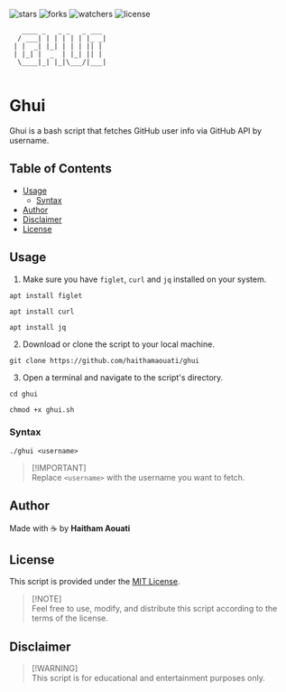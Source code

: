![stars](https://custom-icon-badges.demolab.com/github/stars/haithamaouati/Ghui?logo=star)
![forks](https://custom-icon-badges.demolab.com/github/forks/haithamaouati/Ghui?logo=repo-forked)
![watchers](https://custom-icon-badges.demolab.com/github/watchers/haithamaouati/Ghui?logo=eye)
![license](https://custom-icon-badges.demolab.com/github/license/haithamaouati/Ghui?logo=law)

```
   ____ _   _ _   _ ___ 
  / ___| | | | | | |_ _|
 | |  _| |_| | | | || | 
 | |_| |  _  | |_| || | 
  \____|_| |_|\___/|___|
                        
```

# Ghui

Ghui is a bash script that fetches GitHub user info via GitHub API by username.

## Table of Contents
- [Usage](#usage)
  - [Syntax](#syntax)
- [Author](#author)
- [Disclaimer](#disclaimer)
- [License](#license)

## Usage

1. Make sure you have `figlet`, `curl` and `jq` installed on your system.
```
apt install figlet
```
```
apt install curl
```
```
apt install jq
```
2. Download or clone the script to your local machine.
```
git clone https://github.com/haithamaouati/ghui
```
3. Open a terminal and navigate to the script's directory.
```
cd ghui
```
```
chmod +x ghui.sh
```

### Syntax

```
./ghui <username>
```

> [!IMPORTANT]\
> Replace `<username>` with the username you want to fetch.

## Author

Made with :coffee: by **Haitham Aouati**

## License

This script is provided under the [MIT License](LICENSE).

> [!NOTE]\
> Feel free to use, modify, and distribute this script according to the terms of the license.

## Disclaimer

> [!WARNING]\
> This script is for educational and entertainment purposes only.
